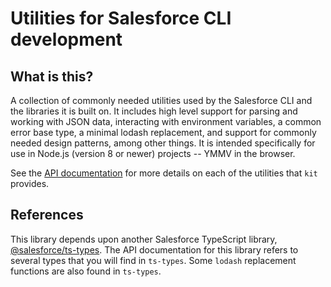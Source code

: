 # Utilities for Salesforce CLI development

## What is this?

A collection of commonly needed utilities used by the Salesforce CLI and the libraries it is built on. It includes high level support for parsing and working with JSON data, interacting with environment variables, a common error base type, a minimal lodash replacement, and support for commonly needed design patterns, among other things. It is intended specifically for use in Node.js (version 8 or newer) projects -- YMMV in the browser.

See the [API documentation](https://forcedotcom.github.io/sfdx-dev-packages/kit) for more details on each of the utilities that `kit` provides.

## References

This library depends upon another Salesforce TypeScript library, [@salesforce/ts-types](https://www.npmjs.com/package/@salesforce/ts-types). The API documentation for this library refers to several types that you will find in `ts-types`. Some `lodash` replacement functions are also found in `ts-types`.
